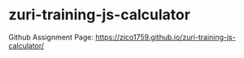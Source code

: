 # zuri-training-js-calculator
Github Assignment Page:
https://zico1759.github.io/zuri-training-js-calculator/
